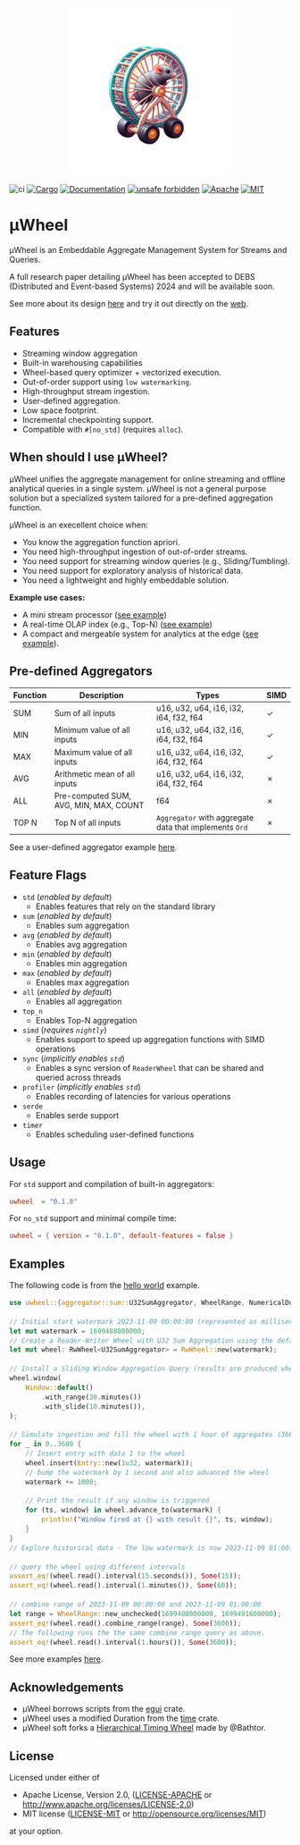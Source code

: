 <p align="center">
  <img width="300" height="300" src="assets/logo.png">
</p>

![ci](https://github.com/Max-Meldrum/uwheel/actions/workflows/rust.yml/badge.svg)
[![Cargo](https://img.shields.io/badge/crates.io-v0.1.0-orange)](https://crates.io/crates/uwheel)
[![Documentation](https://docs.rs/uwheel/badge.svg)](https://docs.rs/uwheel)
[![unsafe forbidden](https://img.shields.io/badge/unsafe-forbidden-success.svg)](https://github.com/rust-secure-code/safety-dance/)
[![Apache](https://img.shields.io/badge/license-Apache-blue.svg)](https://github.com/Max-Meldrum/uwheel/blob/main/LICENSE-APACHE)
[![MIT](https://img.shields.io/badge/license-MIT-blue.svg)](https://github.com/Max-Meldrum/uwheel/blob/main/LICENSE-MIT)

# µWheel

µWheel is an Embeddable Aggregate Management System for Streams and Queries.

A full research paper detailing µWheel has been accepted to DEBS (Distributed and Event-based Systems) 2024 and will be available soon.

See more about its design [here](DESIGN.md) and try it out directly on the [web](https://maxmeldrum.com/uwheel).

## Features

- Streaming window aggregation
- Built-in warehousing capabilities
- Wheel-based query optimizer + vectorized execution.
- Out-of-order support using ``low watermarking``.
- High-throughput stream ingestion.
- User-defined aggregation.
- Low space footprint.
- Incremental checkpointing support.
- Compatible with ``#[no_std]`` (requires ``alloc``).

## When should I use µWheel?

µWheel unifies the aggregate management for online streaming and offline analytical queries in a single system.
µWheel is not a general purpose solution but a specialized system tailored for a pre-defined aggregation function.

µWheel is an execellent choice when:

- You know the aggregation function apriori.
- You need high-throughput ingestion of out-of-order streams.
- You need support for streaming window queries (e.g., Sliding/Tumbling).
- You need support for exploratory analysis of historical data.
- You need a lightweight and highly embeddable solution.

**Example use cases:**

- A mini stream processor ([see example](examples/window))
- A real-time OLAP index (e.g., Top-N) ([see example](examples/top-n))
- A compact and mergeable system for analytics at the edge ([see example](examples/aggregator)).

## Pre-defined Aggregators

| Function | Description | Types | SIMD |
| ---- | ------| ----- |----- |
| SUM |  Sum of all inputs | u16, u32, u64, i16, i32, i64, f32, f64 | &check; |
| MIN |  Minimum value of all inputs |  u16, u32, u64, i32, i16, i64, f32, f64 | &check;|
| MAX |  Maximum value of all inputs | u16, u32, u64, i16, i32, i64, f32, f64 | &check;|
| AVG |  Arithmetic mean of all inputs | u16, u32, u64, i16, i32, i64, f32, f64 | &cross; |
| ALL |  Pre-computed SUM, AVG, MIN, MAX, COUNT | f64 | &cross;|
| TOP N  |  Top N of all inputs | ``Aggregator`` with aggregate data that implements ``Ord`` | &cross;|

See a user-defined aggregator example [here](examples/aggregator/).

## Feature Flags
- `std` (_enabled by default_)
    - Enables features that rely on the standard library
- `sum` (_enabled by default_)
    - Enables sum aggregation
- `avg` (_enabled by default_)
    - Enables avg aggregation
- `min` (_enabled by default_)
    - Enables min aggregation
- `max` (_enabled by default_)
    - Enables max aggregation
- `all` (_enabled by default_)
    - Enables all aggregation
- `top_n`
    - Enables Top-N aggregation
- `simd` (_requires `nightly`_)
    - Enables support to speed up aggregation functions with SIMD operations
- `sync` (_implicitly enables `std`_)
    - Enables a sync version of ``ReaderWheel`` that can be shared and queried across threads
- `profiler` (_implicitly enables `std`_)
    - Enables recording of latencies for various operations
- `serde`
    - Enables serde support
- `timer`
    - Enables scheduling user-defined functions

## Usage

For ``std`` support and compilation of built-in aggregators:

```toml
uwheel  = "0.1.0"
```
For ``no_std`` support and minimal compile time:

```toml
uwheel = { version = "0.1.0", default-features = false }
```

## Examples

The following code is from the [hello world](examples/hello_world) example.

```rust
use uwheel::{aggregator::sum::U32SumAggregator, WheelRange, NumericalDuration, Entry, RwWheel};

// Initial start watermark 2023-11-09 00:00:00 (represented as milliseconds)
let mut watermark = 1699488000000;
// Create a Reader-Writer Wheel with U32 Sum Aggregation using the default configuration
let mut wheel: RwWheel<U32SumAggregator> = RwWheel::new(watermark);

// Install a Sliding Window Aggregation Query (results are produced when we advance the wheel).
wheel.window(
    Window::default()
        .with_range(30.minutes())
        .with_slide(10.minutes()),
);

// Simulate ingestion and fill the wheel with 1 hour of aggregates (3600 seconds).
for _ in 0..3600 {
    // Insert entry with data 1 to the wheel
    wheel.insert(Entry::new(1u32, watermark));
    // bump the watermark by 1 second and also advanced the wheel
    watermark += 1000;

    // Print the result if any window is triggered
    for (ts, window) in wheel.advance_to(watermark) {
        println!("Window fired at {} with result {}", ts, window);
    }
}
// Explore historical data - The low watermark is now 2023-11-09 01:00:00

// query the wheel using different intervals
assert_eq!(wheel.read().interval(15.seconds()), Some(15));
assert_eq!(wheel.read().interval(1.minutes()), Some(60));

// combine range of 2023-11-09 00:00:00 and 2023-11-09 01:00:00
let range = WheelRange::new_unchecked(1699488000000, 1699491600000);
assert_eq!(wheel.read().combine_range(range), Some(3600));
// The following runs the the same combine range query as above.
assert_eq!(wheel.read().interval(1.hours()), Some(3600));
```

See more examples [here](examples).


## Acknowledgements

- µWheel borrows scripts from the [egui](https://github.com/emilk/egui) crate.
- µWheel uses a modified Duration from the [time](https://github.com/time-rs/time) crate.
- µWheel soft forks a [Hierarchical Timing Wheel](https://github.com/Bathtor/rust-hash-wheel-timer) made by @Bathtor.

## License

Licensed under either of

  * Apache License, Version 2.0, ([LICENSE-APACHE](LICENSE-APACHE) or <http://www.apache.org/licenses/LICENSE-2.0>)
  * MIT license ([LICENSE-MIT](LICENSE-MIT) or <http://opensource.org/licenses/MIT>)

at your option.
